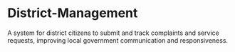 # District-Management
A system for district citizens to submit and track complaints and service requests, improving local government communication and responsiveness.
